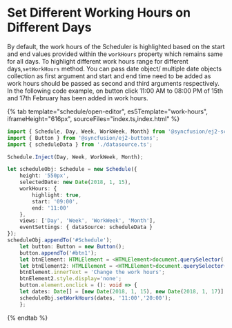 # Set Different Working Hours on Different Days

By default, the work hours of the Scheduler is highlighted based on the start and end values provided within the `workHours` property which remains same for all days. To highlight different work hours range for different days,`setWorkHours` method. You can pass date object/ multiple date objects collection as first argument and start and end time need to be added as work hours should be passed as second and third arguments respectively. In the following code example, on button click 11:00 AM to 08:00 PM of 15th and 17th February has been added in work hours.

{% tab template="schedule/open-editor", es5Template="work-hours", iframeHeight="616px", sourceFiles="index.ts,index.html"  %}

```typescript
import { Schedule, Day, Week, WorkWeek, Month} from '@syncfusion/ej2-schedule';
import { Button } from '@syncfusion/ej2-buttons';
import { scheduleData } from './datasource.ts';

Schedule.Inject(Day, Week, WorkWeek, Month);

let scheduleObj: Schedule = new Schedule({
    height: '550px',
    selectedDate: new Date(2018, 1, 15),
    workHours: {
        highlight: true,
        start: '09:00',
        end: '11:00'
    },
    views: ['Day', 'Week', 'WorkWeek', 'Month'],
    eventSettings: { dataSource: scheduleData }
});
scheduleObj.appendTo('#Schedule');
    let button: Button = new Button();
    button.appendTo('#btn1');
    let btnElement: HTMLElement = <HTMLElement>document.querySelector('#btn1');
    let btnElement2: HTMLElement = <HTMLElement>document.querySelector('#btn2');
    btnElement.innerText = 'Change the work hours';
    btnElement2.style.display='none';
    button.element.onclick = (): void => {
    let dates: Date[] = [new Date(2018, 1, 15), new Date(2018, 1, 17)];
    scheduleObj.setWorkHours(dates, '11:00','20:00');
    };
```

{% endtab %}